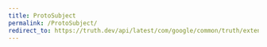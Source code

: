 ```yaml
---
title: ProtoSubject
permalink: /ProtoSubject/
redirect_to: https://truth.dev/api/latest/com/google/common/truth/extensions/proto/ProtoSubject.html
---
```

